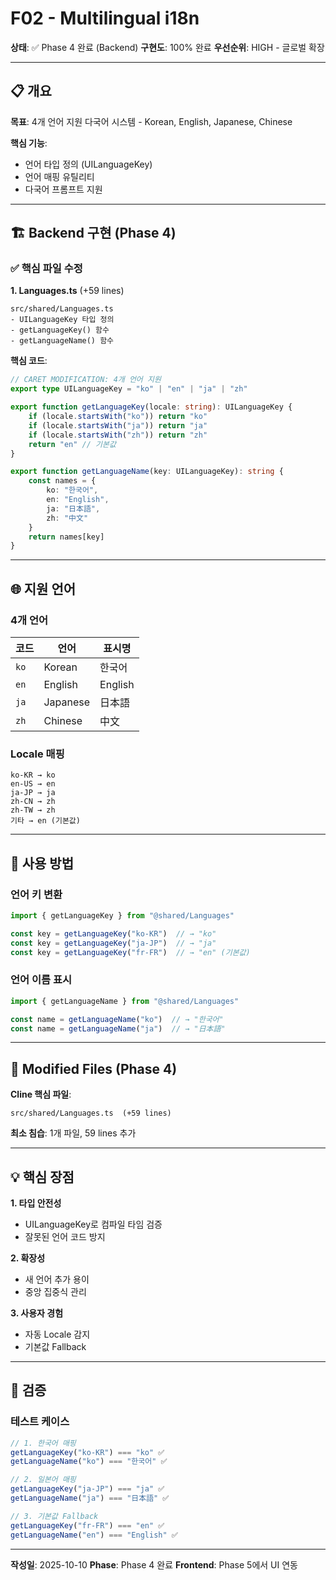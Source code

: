 # F02 - Multilingual i18n

**상태**: ✅ Phase 4 완료 (Backend)
**구현도**: 100% 완료
**우선순위**: HIGH - 글로벌 확장

---

## 📋 개요

**목표**: 4개 언어 지원 다국어 시스템 - Korean, English, Japanese, Chinese

**핵심 기능**:
- 언어 타입 정의 (UILanguageKey)
- 언어 매핑 유틸리티
- 다국어 프롬프트 지원

---

## 🏗️ Backend 구현 (Phase 4)

### ✅ 핵심 파일 수정

**1. Languages.ts** (+59 lines)
```
src/shared/Languages.ts
- UILanguageKey 타입 정의
- getLanguageKey() 함수
- getLanguageName() 함수
```

**핵심 코드**:
```typescript
// CARET MODIFICATION: 4개 언어 지원
export type UILanguageKey = "ko" | "en" | "ja" | "zh"

export function getLanguageKey(locale: string): UILanguageKey {
    if (locale.startsWith("ko")) return "ko"
    if (locale.startsWith("ja")) return "ja"
    if (locale.startsWith("zh")) return "zh"
    return "en" // 기본값
}

export function getLanguageName(key: UILanguageKey): string {
    const names = {
        ko: "한국어",
        en: "English",
        ja: "日本語",
        zh: "中文"
    }
    return names[key]
}
```

---

## 🌐 지원 언어

### 4개 언어

| 코드 | 언어 | 표시명 |
|------|------|--------|
| `ko` | Korean | 한국어 |
| `en` | English | English |
| `ja` | Japanese | 日本語 |
| `zh` | Chinese | 中文 |

### Locale 매핑

```
ko-KR → ko
en-US → en
ja-JP → ja
zh-CN → zh
zh-TW → zh
기타 → en (기본값)
```

---

## 🔧 사용 방법

### 언어 키 변환

```typescript
import { getLanguageKey } from "@shared/Languages"

const key = getLanguageKey("ko-KR")  // → "ko"
const key = getLanguageKey("ja-JP")  // → "ja"
const key = getLanguageKey("fr-FR")  // → "en" (기본값)
```

### 언어 이름 표시

```typescript
import { getLanguageName } from "@shared/Languages"

const name = getLanguageName("ko")  // → "한국어"
const name = getLanguageName("ja")  // → "日本語"
```

---

## 📝 Modified Files (Phase 4)

**Cline 핵심 파일**:
```
src/shared/Languages.ts  (+59 lines)
```

**최소 침습**: 1개 파일, 59 lines 추가

---

## 💡 핵심 장점

**1. 타입 안전성**
- UILanguageKey로 컴파일 타임 검증
- 잘못된 언어 코드 방지

**2. 확장성**
- 새 언어 추가 용이
- 중앙 집중식 관리

**3. 사용자 경험**
- 자동 Locale 감지
- 기본값 Fallback

---

## 🧪 검증

### 테스트 케이스

```typescript
// 1. 한국어 매핑
getLanguageKey("ko-KR") === "ko" ✅
getLanguageName("ko") === "한국어" ✅

// 2. 일본어 매핑
getLanguageKey("ja-JP") === "ja" ✅
getLanguageName("ja") === "日本語" ✅

// 3. 기본값 Fallback
getLanguageKey("fr-FR") === "en" ✅
getLanguageName("en") === "English" ✅
```

---

**작성일**: 2025-10-10
**Phase**: Phase 4 완료
**Frontend**: Phase 5에서 UI 연동
